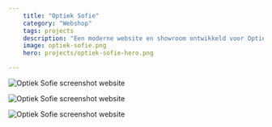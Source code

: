 ```yaml
---
    title: "Optiek Sofie"
    category: "Webshop"
    tags: projects
    description: "Een moderne website en showroom ontwikkeld voor Optiek Sofie te Ronse. Deze showroom kan volledig worden aangepast door de de optieker in een backend omgeving."
    image: optiek-sofie.png
    hero: projects/optiek-sofie-hero.png

---
```

![Optiek Sofie screenshot website](../../images/projects/optiek-sofie-screenshot1.png)

![Optiek Sofie screenshot website](../../images/projects/optiek-sofie-screenshot2.png)

![Optiek Sofie screenshot website](../../images/projects/optiek-sofie-screenshot3.png)